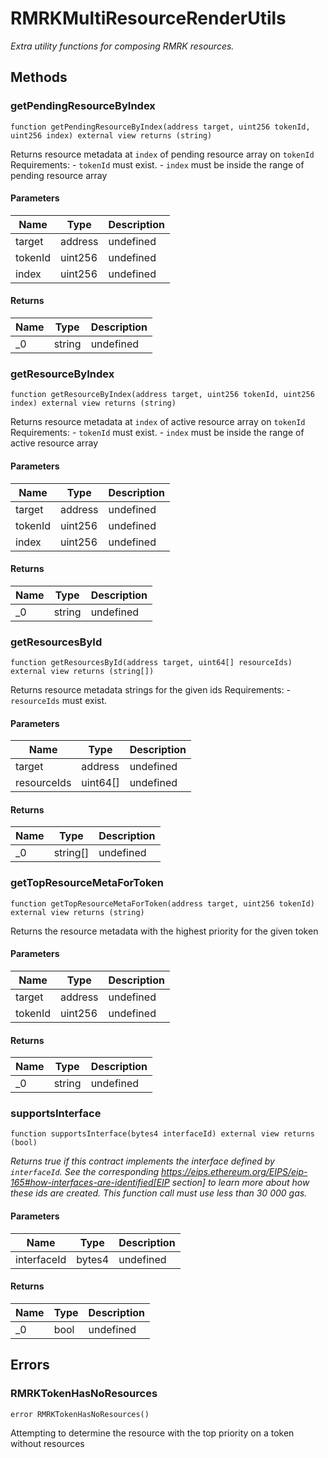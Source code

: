 # RMRKMultiResourceRenderUtils







*Extra utility functions for composing RMRK resources.*

## Methods

### getPendingResourceByIndex

```solidity
function getPendingResourceByIndex(address target, uint256 tokenId, uint256 index) external view returns (string)
```

Returns resource metadata at `index` of pending resource array on `tokenId` Requirements: - `tokenId` must exist. - `index` must be inside the range of pending resource array



#### Parameters

| Name | Type | Description |
|---|---|---|
| target | address | undefined |
| tokenId | uint256 | undefined |
| index | uint256 | undefined |

#### Returns

| Name | Type | Description |
|---|---|---|
| _0 | string | undefined |

### getResourceByIndex

```solidity
function getResourceByIndex(address target, uint256 tokenId, uint256 index) external view returns (string)
```

Returns resource metadata at `index` of active resource array on `tokenId` Requirements: - `tokenId` must exist. - `index` must be inside the range of active resource array



#### Parameters

| Name | Type | Description |
|---|---|---|
| target | address | undefined |
| tokenId | uint256 | undefined |
| index | uint256 | undefined |

#### Returns

| Name | Type | Description |
|---|---|---|
| _0 | string | undefined |

### getResourcesById

```solidity
function getResourcesById(address target, uint64[] resourceIds) external view returns (string[])
```

Returns resource metadata strings for the given ids Requirements: - `resourceIds` must exist.



#### Parameters

| Name | Type | Description |
|---|---|---|
| target | address | undefined |
| resourceIds | uint64[] | undefined |

#### Returns

| Name | Type | Description |
|---|---|---|
| _0 | string[] | undefined |

### getTopResourceMetaForToken

```solidity
function getTopResourceMetaForToken(address target, uint256 tokenId) external view returns (string)
```

Returns the resource metadata with the highest priority for the given token



#### Parameters

| Name | Type | Description |
|---|---|---|
| target | address | undefined |
| tokenId | uint256 | undefined |

#### Returns

| Name | Type | Description |
|---|---|---|
| _0 | string | undefined |

### supportsInterface

```solidity
function supportsInterface(bytes4 interfaceId) external view returns (bool)
```



*Returns true if this contract implements the interface defined by `interfaceId`. See the corresponding https://eips.ethereum.org/EIPS/eip-165#how-interfaces-are-identified[EIP section] to learn more about how these ids are created. This function call must use less than 30 000 gas.*

#### Parameters

| Name | Type | Description |
|---|---|---|
| interfaceId | bytes4 | undefined |

#### Returns

| Name | Type | Description |
|---|---|---|
| _0 | bool | undefined |




## Errors

### RMRKTokenHasNoResources

```solidity
error RMRKTokenHasNoResources()
```

Attempting to determine the resource with the top priority on a token without resources





